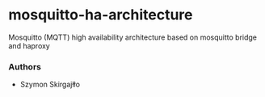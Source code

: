 # mosquitto-ha-architecture
Mosquitto (MQTT) high availability architecture based on mosquitto bridge and haproxy

### Authors
* Szymon Skirgajłło
